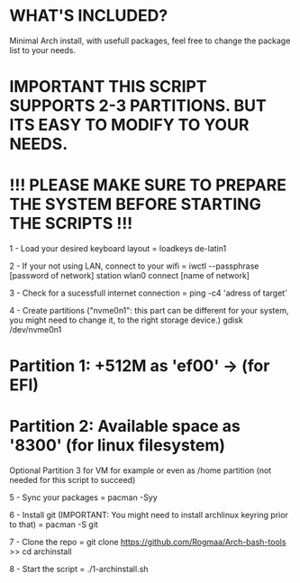 # WHAT'S INCLUDED?
  Minimal Arch install, with usefull packages, feel free to change the package list to your needs.

# IMPORTANT THIS SCRIPT SUPPORTS 2-3 PARTITIONS. BUT ITS EASY TO MODIFY TO YOUR NEEDS.  
# !!! PLEASE MAKE SURE TO PREPARE THE SYSTEM BEFORE STARTING THE SCRIPTS !!!

1 - Load your desired keyboard layout = loadkeys de-latin1

2 - If your not using LAN, connect to your wifi = iwctl --passphrase [password of network] station wlan0 connect [name of network]

3 - Check for a sucessfull internet connection = ping -c4 'adress of target'

4 - Create partitions ("nvme0n1": this part can be different for your system, you might need to change it, to the right storage device.)
    gdisk /dev/nvme0n1
# Partition 1: +512M as 'ef00' -> (for EFI)
# Partition 2: Available space as '8300' (for linux filesystem)
Optional Partition 3 for VM for example or even as /home partition (not needed for this script to succeed)

5 - Sync your packages = pacman -Syy

6 - Install git (IMPORTANT: You might need to install archlinux keyring prior to that) = pacman -S git

7 - Clone the repo = git clone https://github.com/Rogmaa/Arch-bash-tools >> cd archinstall

8 - Start the script = ./1-archinstall.sh
